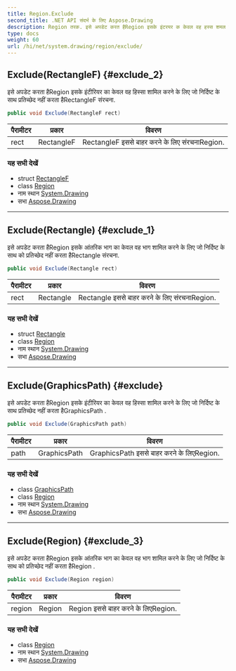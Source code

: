 ```yaml
---
title: Region.Exclude
second_title: .NET API संदर्भ के लिए Aspose.Drawing
description: Region तरक. इसे अपडेट करत हैRegion इसके इंटरयर क केवल वह हस्स शमल करने के लए ज नर्दष्ट के सथ प्रतच्छेद नहं करत हैRectangleF संरचन.
type: docs
weight: 60
url: /hi/net/system.drawing/region/exclude/
---
```

## Exclude(RectangleF) {#exclude_2}

इसे अपडेट करता हैRegion इसके इंटीरियर का केवल वह हिस्सा शामिल करने के लिए जो निर्दिष्ट के साथ प्रतिच्छेद नहीं करता हैRectangleF संरचना.

```csharp
public void Exclude(RectangleF rect)
```

| पैरामीटर | प्रकार | विवरण |
| --- | --- | --- |
| rect | RectangleF | RectangleF इससे बाहर करने के लिए संरचनाRegion. |

### यह सभी देखें

* struct [RectangleF](../../rectanglef/)
* class [Region](../)
* नाम स्थान [System.Drawing](../../region/)
* सभा [Aspose.Drawing](../../../)

---

## Exclude(Rectangle) {#exclude_1}

इसे अपडेट करता हैRegion इसके आंतरिक भाग का केवल वह भाग शामिल करने के लिए जो निर्दिष्ट के साथ को प्रतिच्छेद नहीं करता हैRectangle संरचना.

```csharp
public void Exclude(Rectangle rect)
```

| पैरामीटर | प्रकार | विवरण |
| --- | --- | --- |
| rect | Rectangle | Rectangle इससे बाहर करने के लिए संरचनाRegion. |

### यह सभी देखें

* struct [Rectangle](../../rectangle/)
* class [Region](../)
* नाम स्थान [System.Drawing](../../region/)
* सभा [Aspose.Drawing](../../../)

---

## Exclude(GraphicsPath) {#exclude}

इसे अपडेट करता हैRegion इसके इंटीरियर का केवल वह हिस्सा शामिल करने के लिए जो निर्दिष्ट के साथ प्रतिच्छेद नहीं करता हैGraphicsPath .

```csharp
public void Exclude(GraphicsPath path)
```

| पैरामीटर | प्रकार | विवरण |
| --- | --- | --- |
| path | GraphicsPath | GraphicsPath इससे बाहर करने के लिएRegion. |

### यह सभी देखें

* class [GraphicsPath](../../../system.drawing.drawing2d/graphicspath/)
* class [Region](../)
* नाम स्थान [System.Drawing](../../region/)
* सभा [Aspose.Drawing](../../../)

---

## Exclude(Region) {#exclude_3}

इसे अपडेट करता हैRegion इसके आंतरिक भाग का केवल वह भाग शामिल करने के लिए जो निर्दिष्ट के साथ को प्रतिच्छेद नहीं करता हैRegion .

```csharp
public void Exclude(Region region)
```

| पैरामीटर | प्रकार | विवरण |
| --- | --- | --- |
| region | Region | Region इससे बाहर करने के लिएRegion. |

### यह सभी देखें

* class [Region](../)
* नाम स्थान [System.Drawing](../../region/)
* सभा [Aspose.Drawing](../../../)


